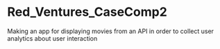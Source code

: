 # Red_Ventures_CaseComp2
Making an app for displaying movies from an API in order to collect user analytics about user interaction
